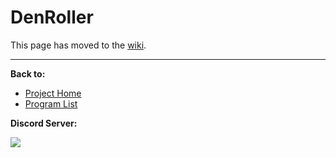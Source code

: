 # DenRoller

This page has moved to the [wiki](https://github.com/PokemonAutomation/SwSh-Arduino/wiki/Basic:-DenRoller).

<hr>

**Back to:**
- [Project Home](/README.md)
- [Program List](/Documentation/ProgramList.md)

**Discord Server:** 

[<img src="https://canary.discordapp.com/api/guilds/695809740428673034/widget.png?style=banner2">](https://discord.gg/cQ4gWxN)
